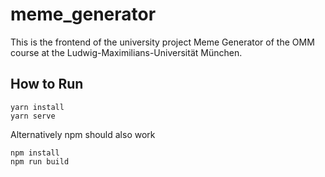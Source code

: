 # meme_generator

This is the frontend of the university project Meme Generator of the OMM course at the Ludwig-Maximilians-Universität München.

## How to Run

```
yarn install
yarn serve
```

Alternatively npm should also work
```
npm install
npm run build
```
